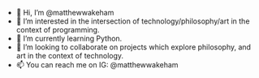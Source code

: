 - 👋 Hi, I’m @matthewwakeham
- 👀 I’m interested in the intersection of technology/philosophy/art in the context of programming.
- 🌱 I’m currently learning Python.
- 💞️ I’m looking to collaborate on projects which explore philosophy, and art in the context of technology.
- 📫 You can reach me on IG: @matthewwakeham

<!---
matthewwakeham/matthewwakeham is a ✨ special ✨ repository because its `README.md` (this file) appears on your GitHub profile.
You can click the Preview link to take a look at your changes.
--->
